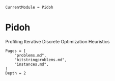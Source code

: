 ```@meta
CurrentModule = Pidoh
```

# Pidoh
Profiling Iterative Discrete Optimization Heuristics


```@contents
Pages = [
    "problems.md",
    "bitstringproblems.md",
    "instances.md",
]
Depth = 2
```
